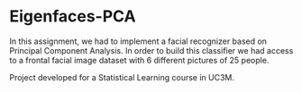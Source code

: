 # Eigenfaces-PCA
In this assignment, we had to implement a facial recognizer based on Principal Component Analysis. In order to build this classifier we had access to a frontal facial image dataset with 6 different pictures of 25 people. 

Project developed for a Statistical Learning course in UC3M.
